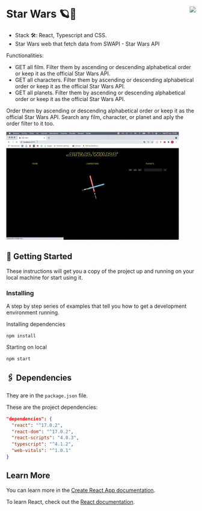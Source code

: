 # Star Wars 🪐🚀 <img src="https://www.nebrija.com/lp/2019/inc/common/assets/img/logo_nebrija.png" height="50px" align="right" />

* Stack 🛠: React, Typescript and CSS.
* Star Wars web that fetch data from SWAPI - Star Wars API

Functionalities: 
* GET all film. Filter them by ascending or descending alphabetical order or keep it as the official Star Wars API.
* GET all characters. Filter them by ascending or descending alphabetical order or keep it as the official Star Wars API.
* GET all planets. Filter them by ascending or descending alphabetical order or keep it as the official Star Wars API.

Order them by ascending or descending alphabetical order or keep it as the official Star Wars API.
Search any film, character, or planet and aply the order filter to it too.


<img src="https://github.com/rocioruizruiz/FrontendWeb/blob/main/StarWars/img/StarWars.gif" alt="App Screenshot" style="zoom: 70%" />



## 🚩 Getting Started

These instructions will get you a copy of the project up and running on your local machine for start using it.

### Installing

A step by step series of examples that tell you how to get a development environment running.

Installing dependencies

```
npm install
```

Starting on local

```
npm start
```

## 🖇 Dependencies

They are in the `package.json` file.

These are the project dependencies:

```json
"dependencies": {
  "react": "^17.0.2",
  "react-dom": "^17.0.2",
  "react-scripts": "4.0.3",
  "typescript": "^4.1.2",
  "web-vitals": "^1.0.1"
}
```


## Learn More

You can learn more in the [Create React App documentation](https://facebook.github.io/create-react-app/docs/getting-started).

To learn React, check out the [React documentation](https://reactjs.org/).
